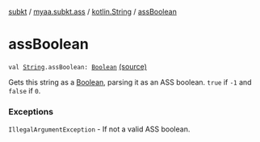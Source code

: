 [subkt](../../index.md) / [myaa.subkt.ass](../index.md) / [kotlin.String](index.md) / [assBoolean](./ass-boolean.md)

# assBoolean

`val `[`String`](https://kotlinlang.org/api/latest/jvm/stdlib/kotlin/-string/index.html)`.assBoolean: `[`Boolean`](https://kotlinlang.org/api/latest/jvm/stdlib/kotlin/-boolean/index.html) [(source)](https://github.com/Myaamori/SubKt/blob/0.1.8/src/main/kotlin/myaa/subkt/ass/parser.kt#L831)

Gets this string as a [Boolean](https://kotlinlang.org/api/latest/jvm/stdlib/kotlin/-boolean/index.html), parsing it as an ASS boolean.
`true` if `-1` and `false` if `0`.

### Exceptions

`IllegalArgumentException` - If not a valid ASS boolean.